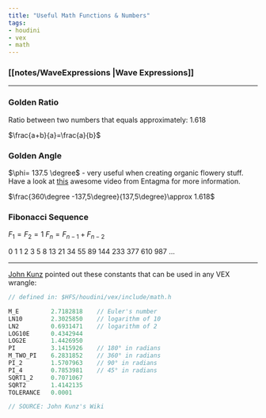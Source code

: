 ```yaml
---
title: "Useful Math Functions & Numbers"
tags:
- houdini
- vex
- math
---
```


### [[notes/WaveExpressions |Wave  Expressions]]

---

### Golden Ratio

Ratio between two numbers that equals approximately: 1.618

$\frac{a+b}{a}=\frac{a}{b}$

### Golden Angle

$\phi= 137.5 \degree$ - very useful when creating organic flowery stuff. Have a look at [this](https://entagma.com/td-essentials-create-a-swept-phyllotaxis-operator-in-houdini/) awesome video from Entagma for more information.

$\frac{360\degree -137,5\degree}{137,5\degree}\approx 1.618$

### Fibonacci Sequence

$F_1=F_2=1$       $F_n=F_{n-1} + F_{n-2}$

0  1  1  2  3  5  8  13  21  34  55  89  144  233  377  610  987 ...

---

[John Kunz](https://wiki.johnkunz.com/index.php?title=Mathematical_Functions_in_VEX) pointed out these constants that can be used in any VEX wrangle:

```C++
// defined in: $HFS/houdini/vex/include/math.h  

M_E         2.7182818    // Euler's number
LN10        2.3025850    // logarithm of 10
LN2         0.6931471    // logarithm of 2
LOG10E      0.4342944
LOG2E       1.4426950
PI          3.1415926    // 180° in radians
M_TWO_PI    6.2831852    // 360° in radians
PI_2        1.5707963    // 90° in radians
PI_4        0.7853981    // 45° in radians
SQRT1_2     0.7071067
SQRT2       1.4142135
TOLERANCE   0.0001

// SOURCE: John Kunz's Wiki 
```

